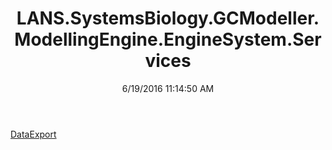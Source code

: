 ﻿---
title: LANS.SystemsBiology.GCModeller.ModellingEngine.EngineSystem.Services
date: 6/19/2016 11:14:50 AM
---

[DataExport](T-LANS.SystemsBiology.GCModeller.ModellingEngine.EngineSystem.Services.DataExport.html)
